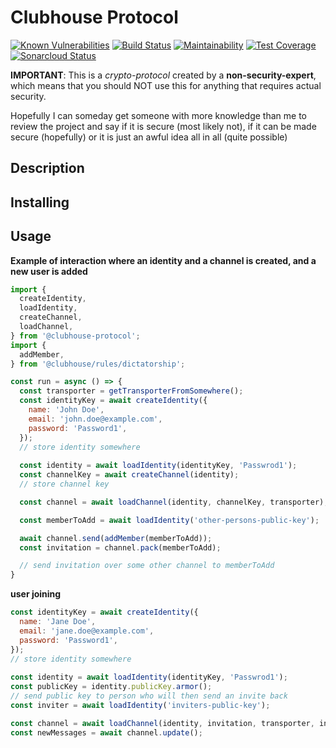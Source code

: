 # Clubhouse Protocol

[![Known Vulnerabilities](https://snyk.io//test/github/clubhouse-protocol/protocol/badge.svg?targetFile=package.json)](https://snyk.io//test/github/clubhouse-protocol/protocol?targetFile=package.json) [![Build Status](https://travis-ci.org/clubhouse-protocol/protocol.svg?branch=master)](https://travis-ci.org/clubhouse-protocol/protocol) [![Maintainability](https://api.codeclimate.com/v1/badges/8e855b081f4ae0f63e06/maintainability)](https://codeclimate.com/github/clubhouse-protocol/protocol/maintainability) [![Test Coverage](https://api.codeclimate.com/v1/badges/8e855b081f4ae0f63e06/test_coverage)](https://codeclimate.com/github/clubhouse-protocol/protocol/test_coverage) [![Sonarcloud Status](https://sonarcloud.io/api/project_badges/measure?project=clubhouse-protocol_protocol&metric=alert_status)](https://sonarcloud.io/dashboard?id=clubhouse-protocol_protocol)


**IMPORTANT**: This is a _crypto-protocol_ created by a **non-security-expert**, which means that you should NOT use this for anything that requires actual security.

Hopefully I can someday get someone with more knowledge than me to review the project and say if it is secure (most likely not), if it can be made secure (hopefully) or it is just an awful idea all in all (quite possible)

## Description

## Installing

## Usage

**Example of interaction where an identity and a channel is created, and a new user is added**
```javascript
import { 
  createIdentity,
  loadIdentity,
  createChannel,
  loadChannel,
} from '@clubhouse-protocol';
import {
  addMember,
} from '@clubhouse/rules/dictatorship';

const run = async () => {
  const transporter = getTransporterFromSomewhere();
  const identityKey = await createIdentity({
    name: 'John Doe',
    email: 'john.doe@example.com',
    password: 'Password1',
  });
  // store identity somewhere
  
  const identity = await loadIdentity(identityKey, 'Passwrod1');
  const channelKey = await createChannel(identity);
  // store channel key

  const channel = await loadChannel(identity, channelKey, transporter);

  const memberToAdd = await loadIdentity('other-persons-public-key');

  await channel.send(addMember(memberToAdd));
  const invitation = channel.pack(memberToAdd);

  // send invitation over some other channel to memberToAdd
}
```

**user joining**
```javascript
const identityKey = await createIdentity({
  name: 'Jane Doe',
  email: 'jane.doe@example.com',
  password: 'Password1',
});
// store identity somewhere
  
const identity = await loadIdentity(identityKey, 'Passwrod1');
const publicKey = identity.publicKey.armor();
// send public key to person who will then send an invite back
const inviter = await loadIdentity('inviters-public-key');

const channel = await loadChannel(identity, invitation, transporter, inviter);
const newMessages = await channel.update();
```
